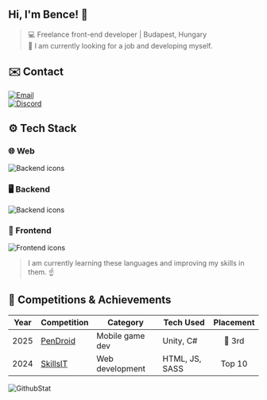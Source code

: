 ## Hi, I'm Bence! 👋  
> 💻 Freelance front-end developer | Budapest, Hungary  
> 💼 I am currently looking for a job and developing myself.

## ✉️ Contact<br>
[![Email](https://img.shields.io/badge/contact@bencso.hu-black?style=for-the-badge)](mailto:hello@bencso.hu)  
[![Discord](https://img.shields.io/badge/bencso-%235865F2?style=for-the-badge&logo=discord&logoColor=white)](https://discord.com)

## ⚙️ Tech Stack  
### 🌐 Web  
![Backend icons](https://skillicons.dev/icons?i=html,css,js,sass,bootstrap,tailwind)

### 🖥 Backend  
![Backend icons](https://skillicons.dev/icons?i=cs,ts,express)

### 🎨 Frontend  
![Frontend icons](https://skillicons.dev/icons?i=react,next,astro)
> I am currently learning these languages and improving my skills in them. ☝

## 🏅 Competitions & Achievements  
| Year  | Competition | Category | Tech Used | Placement |
|-------|------------|----------|-----------|:---------:|
| 2025 | [PenDroid](https://pendroid.uni-pen.hu/) | Mobile game dev | Unity, C# | 🥉 3rd |
| 2024 | [SkillsIT](https://worldskillshungary.hu/juniorskills/juniorskills-2024/webfejleszto) | Web development | HTML, JS, SASS | Top 10 |

![GithubStat](https://komarev.com/ghpvc/?username=bencso&label=👀&color=000000&style=for-the-badge)
